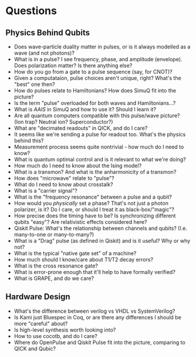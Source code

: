 # Questions

## Physics Behind Qubits

* Does wave-particle duality matter in pulses, or is it always modelled as a wave (and not photons)?
* What is in a pulse? I see frequency, phase, and amplitude (envelope). Does polarization matter? Is there anything else?
* How do you go from a gate to a pulse sequence (say, for CNOT)?
* Given a computataion, pulse choices aren't unique, right? What's the "best" one then?
* How do pulses relate to Hamiltonians? How does SimuQ fit into the picture?
* Is the term "pulse" overloaded for both waves and Hamiltonians...?
* What is *AAIS* in SimuQ and how to use it? Should I learn it?
* Are all quantum computers compatible with this pulse/wave picture? (Ion trap? Neutral ion? Superconductor?)
* What are "decimated readouts" in QICK, and do I care?
* It seems like we're sending a pulse for readout too. What's the physics behind this?
* Measurement process seems quite nontrivial - how much do I need to know?
* What is quantum optimal control and is it relevant to what we're doing?
* How much do I need to know about the Ising model?
* What is a transmon? And what is the anharmonicity of a transmon?
* How does "microwave" relate to "pulse"?
* What do I need to know about crosstalk?
* What is a "carrier signal"?
* What is the "frequency resonance" between a pulse and a qubit?
* How would you *physically* set a phase? That's not just a photon polarizer, is it? Do I care, or should I treat it as black-box/"magic"?
* How precise does the timing have to be? Is synchronizing different qubits "easy"? Are relativistic effects considered here?
* Qiskit Pulse: What's the relationship between channels and qubits? (I.e. many-to-one or many-to-many?)
* What is a "Drag" pulse (as defined in Qiskit) and is it useful? Why or why not?
* What is the typical "native gate set" of a machine?
* How much should I know/care about T1/T2 decay errors?
* What is the cross resonance gate?
* What is error-prone enough that it'll help to have formally verified?
* What is GRAPE, and do we care?

## Hardware Design

* What's the difference between verilog vs VHDL vs SystemVerilog?
* Is Kami just Bluespec in Coq, or are there any differences I should be more "careful" about?
* Is high-level synthesis worth looking into?
* How to use cocotb, and do I care?
* Where do OpenPulse and Qiskit Pulse fit into the picture, comparing to QICK and Qubic?
